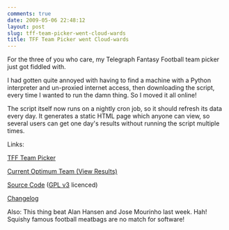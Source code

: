 ```yaml
---
comments: true
date: 2009-05-06 22:48:12
layout: post
slug: tff-team-picker-went-cloud-wards
title: TFF Team Picker went Cloud-wards
---
```


For the three of you who care, my Telegraph Fantasy Football team picker just got fiddled with.

I had gotten quite annoyed with having to find a machine with a Python interpreter and un-proxied internet access, then downloading the script, every time I wanted to run the damn thing.  So I moved it all online!

The script itself now runs on a nightly cron job, so it should refresh its data every day.  It generates a static HTML page which anyone can view, so several users can get one day's results without running the script multiple times.

Links:  

[TFF Team Picker](/software/telegraph-fantasy-football-team-picker)  

[Current Optimum Team (View Results)](http://www.onlydreaming.net/tff-optimum-team)  

[Source Code](http://files.ianrenton.com/TeamPicker/teampicker.py.txt) ([GPL v3](http://www.gnu.org/licenses/gpl.html) licenced)  

[Changelog](/software/tff-team-picker-changelog)

Also: This thing beat Alan Hansen and Jose Mourinho last week.  Hah!  Squishy famous football meatbags are no match for software!
